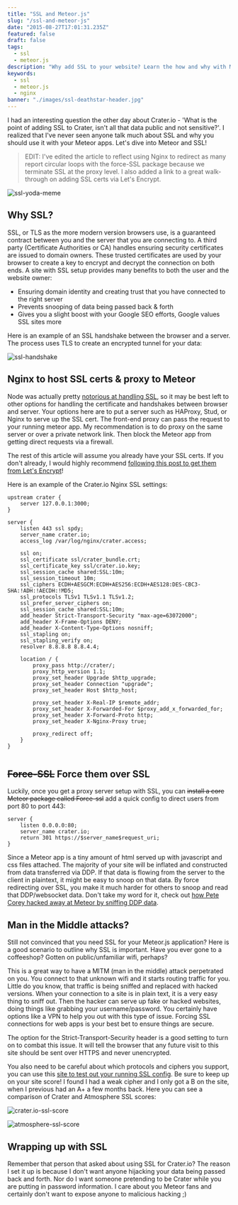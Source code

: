 ```yaml
---
title: "SSL and Meteor.js"
slug: "/ssl-and-meteor-js"
date: "2015-08-27T17:01:31.235Z"
featured: false
draft: false
tags:
  - ssl
  - meteor.js
description: "Why add SSL to your website? Learn the how and why with Meteor"
keywords:
  - ssl
  - meteor.js
  - nginx
banner: "./images/ssl-deathstar-header.jpg"
---
```


I had an interesting question the other day about Crater.io - 'What is the point of adding SSL to Crater, isn't all that data public and not sensitive?'. I realized that I've never seen anyone talk much about SSL and why you should use it with your Meteor apps. Let's dive into Meteor and SSL!

> EDIT: I've edited the article to reflect using Nginx to redirect as many report circular loops with the force-SSL package because we terminate SSL at the proxy level. I also added a link to a great walk-through on adding SSL certs via Let's Encrypt.

![ssl-yoda-meme](./images/SSL-meme.jpg)

## Why SSL?

SSL, or TLS as the more modern version browsers use, is a guaranteed contract between you and the server that you are connecting to. A third party (Certificate Authorities or CA) handles ensuring security certificates are issued to domain owners. These trusted certificates are used by your browser to create a key to encrypt and decrypt the connection on both ends. A site with SSL setup provides many benefits to both the user and the website owner:

* Ensuring domain identity and creating trust that you have connected to the right server
* Prevents snooping of data being passed back & forth
* Gives you a slight boost with your Google SEO efforts, Google values SSL sites more

Here is an example of an SSL handshake between the browser and a server. The process uses TLS to create an encrypted tunnel for your data:

![ssl-handshake](./images/SSL-infographic.jpg)


## Nginx to host SSL certs & proxy to Meteor

Node was actually pretty [notorious at handling SSL](https://jimbesser.wordpress.com/2014/08/13/efficient-load-balancing-and-ssl-termination-for-websockets-and-node-js/), so it may be best left to other options for handling the certificate and handshakes between browser and server. Your options here are to put a server such as HAProxy, Stud, or Nginx to serve up the SSL cert. The front-end proxy can pass the request to your running meteor app. My recommendation is to do proxy on the same server or over a private network link. Then block the Meteor app from getting direct requests via a firewall.

The rest of this article will assume you already have your SSL certs. If you don't already, I would highly recommend [following this post to get them from Let's Encrypt](https://www.digitalocean.com/community/tutorials/how-to-secure-nginx-with-let-s-encrypt-on-ubuntu-14-04)!

Here is an example of the Crater.io Nginx SSL settings:

```
upstream crater {
    server 127.0.0.1:3000;
}

server {
    listen 443 ssl spdy;
    server_name crater.io;
    access_log /var/log/nginx/crater.access;

    ssl on;
    ssl_certificate ssl/crater_bundle.crt;
    ssl_certificate_key ssl/crater.io.key;
    ssl_session_cache shared:SSL:10m;
    ssl_session_timeout 10m;
    ssl_ciphers ECDH+AESGCM:ECDH+AES256:ECDH+AES128:DES-CBC3-SHA:!ADH:!AECDH:!MD5;
    ssl_protocols TLSv1 TLSv1.1 TLSv1.2;
    ssl_prefer_server_ciphers on;
    ssl_session_cache shared:SSL:10m;
    add_header Strict-Transport-Security "max-age=63072000";
    add_header X-Frame-Options DENY;
    add_header X-Content-Type-Options nosniff;
    ssl_stapling on;
    ssl_stapling_verify on;
    resolver 8.8.8.8 8.8.4.4;
    
    location / {
        proxy_pass http://crater/;
        proxy_http_version 1.1;
        proxy_set_header Upgrade $http_upgrade;
        proxy_set_header Connection "upgrade";
        proxy_set_header Host $http_host;

        proxy_set_header X-Real-IP $remote_addr;
        proxy_set_header X-Forwarded-For $proxy_add_x_forwarded_for;
        proxy_set_header X-Forward-Proto http;
        proxy_set_header X-Nginx-Proxy true;

        proxy_redirect off;
    }
}
    
```

## ~~Force-SSL~~ Force them over SSL

Luckily, once you get a proxy server setup with SSL, you can ~~install a core Meteor package called Force-ssl~~ add a quick config to direct users from port 80 to port 443:

```
server {
    listen 0.0.0.0:80;
    server_name crater.io;
    return 301 https://$server_name$request_uri;
}
```

Since a Meteor app is a tiny amount of html served up with javascript and css files attached. The majority of your site will be inflated and constructed from data transferred via DDP. If that data is flowing from the server to the client in plaintext, it might be easy to snoop on that data. By force redirecting over SSL, you make it much harder for others to snoop and read that DDP/websocket data. Don't take my word for it, check out [how Pete Corey hacked away at Meteor by sniffing DDP data](http://blog.east5th.co/2015/08/23/hijacking-meteor-accounts-by-sniffing-ddp/).

## Man in the Middle attacks?

Still not convinced that you need SSL for your Meteor.js application? Here is a good scenario to outline why SSL is important. Have you ever gone to a coffeeshop? Gotten on public/unfamiliar wifi, perhaps?

This is a great way to have a MITM (man in the middle) attack perpetrated on you. You connect to that unknown wifi and it starts routing traffic for you. Little do you know, that traffic is being sniffed and replaced with hacked versions. When your connection to a site is in plain text, it is a very easy thing to sniff out. Then the hacker can serve up fake or hacked websites, doing things like grabbing your username/password. You certainly have options like a VPN to help you out with this type of issue. Forcing SSL connections for web apps is your best bet to ensure things are secure.

The option for the Strict-Transport-Security header is a good setting to turn on to combat this issue. It will tell the browser that any future visit to this site should be sent over HTTPS and never unencrypted. 

You also need to be careful about which protocols and ciphers you support, you can use this [site to test out your running SSL config](https://www.ssllabs.com/ssltest). Be sure to keep up on your site score! I found I had a weak cipher and I only got a B on the site, when I previous had an A+ a few months back. Here you can see a comparison of Crater and Atmosphere SSL scores:

![crater.io-ssl-score](./images/crater-ssl-score.png)

![atmosphere-ssl-score](./images/atmosphere-ssl-score.png)

## Wrapping up with SSL

Remember that person that asked about using SSL for Crater.io? The reason I set it up is because I don't want anyone hijacking your data being passed back and forth. Nor do I want someone pretending to be Crater while you are putting in password information. I care about you Meteor fans and certainly don't want to expose anyone to malicious hacking ;)
